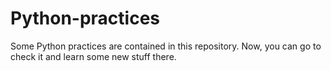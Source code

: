 # Python-practices
Some  Python practices are contained in this repository. Now, you can go to check it and learn some new stuff there.
